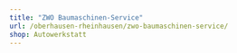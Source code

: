 ```yaml
---
title: "ZWO Baumaschinen-Service"
url: /oberhausen-rheinhausen/zwo-baumaschinen-service/
shop: Autowerkstatt
---
```

